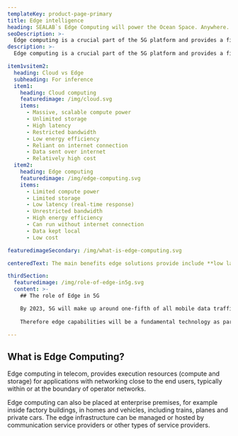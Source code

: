 ```yaml
---
templateKey: product-page-primary
title: Edge intelligence
heading: SEALAB`s Edge Computing will power the Ocean Space. Anywhere. Anytime.
seoDescription: >-
  Edge computing is a crucial part of the 5G platform and provides a first-mover advantage for communication service providers in grabbing new business opportunities.
description: >-
  Edge computing is a crucial part of the 5G platform and provides a first-mover advantage for communication service providers in grabbing new business opportunities.

item1vsitem2:
  heading: Cloud vs Edge
  subheading: For inference
  item1:
    heading: Cloud computing
    featuredimage: /img/cloud.svg
    items: 
      - Massive, scalable compute power
      - Unlimited storage
      - High latency
      - Restricted bandwidth
      - Low energy efficiency
      - Reliant on internet connection
      - Data sent over internet 
      - Relatively high cost
  item2:
    heading: Edge computing
    featuredimage: /img/edge-computing.svg
    items: 
      - Limited compute power
      - Limited storage
      - Low latency (real-time response)
      - Unrestricted bandwidth
      - High energy efficiency
      - Can run without internet connection
      - Data kept local
      - Low cost

featuredimageSecondary: /img/what-is-edge-computing.svg

centeredText: The main benefits edge solutions provide include **low latency**, **high bandwidth**, **device processing** and **data offload** as well as **trusted computing** and **storage**.

thirdSection:
  featuredimage: /img/role-of-edge-in5g.svg
  content: >-
    ## The role of Edge in 5G

    By 2023, 5G will make up around one-fifth of all mobile data traffic, where 25% of the use-cases will depend on edge computing capabilities. The majority of the new 5G revenue potential is expected to come from enterprise & IoT services, of which many will rely on edge computing. 
    
    Therefore edge capabilities will be a fundamental technology as part of a 5G infrastructure for any service provider.

---
```


## What is Edge Computing?

Edge computing in telecom, provides execution resources (compute and storage) for applications with networking close to the end users, typically within or at the boundary of operator networks. 

Edge computing can also be placed at enterprise premises, for example inside factory buildings, in homes and vehicles, including trains, planes and private cars. The edge infrastructure can be managed or hosted by communication service providers or other types of service providers.

